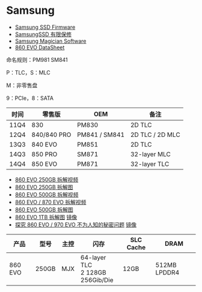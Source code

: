 # Samsung

- [Samsung SSD Firmware](https://www.samsung.com/semiconductor/minisite/ssd/download/tools/#ge_semi_anchor_stand3)
- [SamsungSSD 有限保修](https://www.samsung.com/semiconductor/global.semi.static/SAMSUNG_SSD_Limited_Warranty_Chinese_simplifed.pdf)
- [Samsung Magician Software](https://www.samsung.com/semiconductor/minisite/ssd/download/tools/#ge_semi_anchor_stand1)
- [860 EVO DataSheet](https://www.samsung.com/semiconductor/global.semi.static/Samsung_SSD_860_EVO_Data_Sheet_Rev1.pdf)

命名规则：PM981 SM841

P：TLC，S：MLC

M：非零售盘

9：PCIe，8：SATA

| 时间 | 零售版      | OEM           | 备注            |
| ---- | ----------- | ------------- | --------------- |
| 11Q4 | 830         | PM830         | 2D TLC          |
| 12Q4 | 840/840 PRO | PM841 / SM841 | 2D TLC / 2D MLC |
| 13Q3 | 840 EVO     | PM851         | 2D TLC          |
| 14Q3 | 850 PRO     | SM871         | 32-layer MLC    |
| 14Q4 | 850 EVO     | PM871         | 32-layer TLC    |

- [860 EVO 250GB 拆解视频](https://youtu.be/zvIFvmJdR7k)
- [860 EVO 250GB 拆解图](https://tieba.baidu.com/p/6396787892)
- [860 EVO 500GB 拆解视频](https://youtu.be/jqa9vJ4YdzY)
- [860 EVO / 870 EVO 拆解视频](https://youtu.be/m9JnlvHsh4w)
- [860 EVO 500GB 拆解图](https://web.archive.org/web/20200222012107/http://www.cneoe.com/pingce/yingpan/97.html)
- [860 EVO 1TB 拆解图](https://tieba.baidu.com/p/6402884949) [镜像](https://tieba.baidu.com/p/7382196117)
- [探究 860 EVO / 970 EVO 不为人知的秘密问题](https://web.archive.org/web/20190901061530/tieba.baidu.com/p/5725633629) [镜像](https://tieba.baidu.com/p/5946827759)

| 产品    | 型号  | 主控 | 闪存                                  | SLC Cache | DRAM         |
| ------- | ----- | ---- | ------------------------------------- | --------- | ------------ |
| 860 EVO | 250GB | MJX  | 64-layer TLC<br>2 128GB<br>256Gib/Die | 12GB      | 512MB LPDDR4 |

